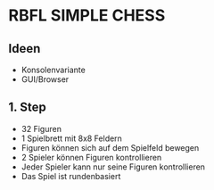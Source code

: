 # RBFL SIMPLE CHESS

## Ideen

- Konsolenvariante 
- GUI/Browser 

## 1. Step
* 32 Figuren
* 1 Spielbrett mit 8x8 Feldern
* Figuren können sich auf dem Spielfeld bewegen
* 2 Spieler können Figuren kontrollieren
* Jeder Spieler kann nur seine Figuren kontrollieren
* Das Spiel ist rundenbasiert






